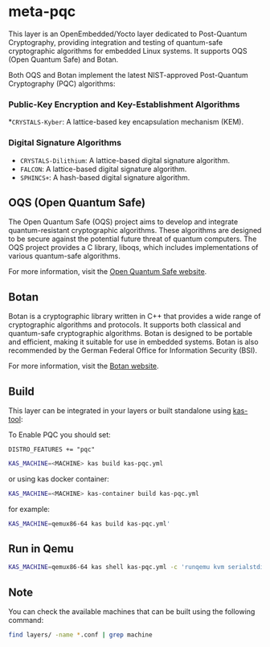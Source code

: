 # meta-pqc

This layer is an OpenEmbedded/Yocto layer dedicated to Post-Quantum Cryptography, providing integration and testing of quantum-safe cryptographic algorithms for embedded Linux systems. It supports OQS (Open Quantum Safe) and Botan.

Both OQS and Botan implement the latest NIST-approved Post-Quantum Cryptography (PQC) algorithms:

### Public-Key Encryption and Key-Establishment Algorithms
   *`CRYSTALS-Kyber`: A lattice-based key encapsulation mechanism (KEM).

### Digital Signature Algorithms
   * `CRYSTALS-Dilithium`: A lattice-based digital signature algorithm.
   * `FALCON`: A lattice-based digital signature algorithm.
   * `SPHINCS+`: A hash-based digital signature algorithm.

## OQS (Open Quantum Safe)

The Open Quantum Safe (OQS) project aims to develop and integrate quantum-resistant cryptographic algorithms. These algorithms are designed to be secure against the potential future threat of quantum computers. The OQS project provides a C library, liboqs, which includes implementations of various quantum-safe algorithms.

For more information, visit the [Open Quantum Safe website](https://openquantumsafe.org).

## Botan

Botan is a cryptographic library written in C++ that provides a wide range of cryptographic algorithms and protocols. It supports both classical and quantum-safe cryptographic algorithms. Botan is designed to be portable and efficient, making it suitable for use in embedded systems. Botan is also recommended by the German Federal Office for Information Security (BSI).

For more information, visit the [Botan website](https://botan.randombit.net).

## Build

This layer can be integrated in your layers or built standalone using [kas-tool](https://github.com/siemens/kas):

To Enable PQC you should set:

`DISTRO_FEATURES += "pqc"`

```sh
KAS_MACHINE=<MACHINE> kas build kas-pqc.yml
```

or using kas docker container:

```sh
KAS_MACHINE=<MACHINE> kas-container build kas-pqc.yml
```

for example:

```sh
KAS_MACHINE=qemux86-64 kas build kas-pqc.yml'
```

## Run in Qemu

```sh
KAS_MACHINE=qemux86-64 kas shell kas-pqc.yml -c 'runqemu kvm serialstdio nographic qemuparams="-m 1024"'
```

## Note

You can check the available machines that can be built using the following command:

```sh
find layers/ -name *.conf | grep machine
```
